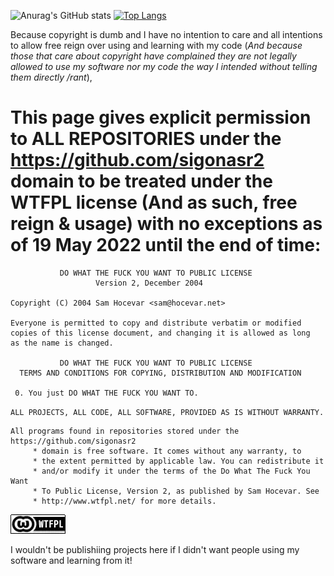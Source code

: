 ![Anurag's GitHub stats](https://github-readme-stats.vercel.app/api?username=sigonasr2&theme=synthwave&show_icons=true) [![Top Langs](https://github-readme-stats.vercel.app/api/top-langs/?username=sigonasr2&theme=synthwave)](https://github.com/anuraghazra/github-readme-stats)

Because copyright is dumb and I have no intention to care and all intentions to allow free reign over using and learning with my code (*And because those that care about copyright have complained they are not legally allowed to use my software nor my code the way I intended without telling them directly /rant*),

# This page gives explicit permission to ALL REPOSITORIES under the https://github.com/sigonasr2 domain to be treated under the WTFPL license (And as such, free reign & usage) with no exceptions as of 19 May 2022 until the end of time:

```
           DO WHAT THE FUCK YOU WANT TO PUBLIC LICENSE
                   Version 2, December 2004
 
Copyright (C) 2004 Sam Hocevar <sam@hocevar.net>

Everyone is permitted to copy and distribute verbatim or modified
copies of this license document, and changing it is allowed as long
as the name is changed.
 
           DO WHAT THE FUCK YOU WANT TO PUBLIC LICENSE
  TERMS AND CONDITIONS FOR COPYING, DISTRIBUTION AND MODIFICATION

 0. You just DO WHAT THE FUCK YOU WANT TO.
```

`ALL PROJECTS, ALL CODE, ALL SOFTWARE, PROVIDED AS IS WITHOUT WARRANTY.`

```
All programs found in repositories stored under the https://github.com/sigonasr2
     * domain is free software. It comes without any warranty, to
     * the extent permitted by applicable law. You can redistribute it
     * and/or modify it under the terms of the Do What The Fuck You Want
     * To Public License, Version 2, as published by Sam Hocevar. See
     * http://www.wtfpl.net/ for more details.
```
[![WTFPL](aHR0cDovL3d3dy53dGZwbC5uZXQvd3AtY29udGVudC91cGxvYWRzLzIwMTIvMTIvd3RmcGwtYmFkZ2UtMS5wbmc_.webp)](http://www.wtfpl.net/about/)

I wouldn't be publishiing projects here if I didn't want people using my software and learning from it!
